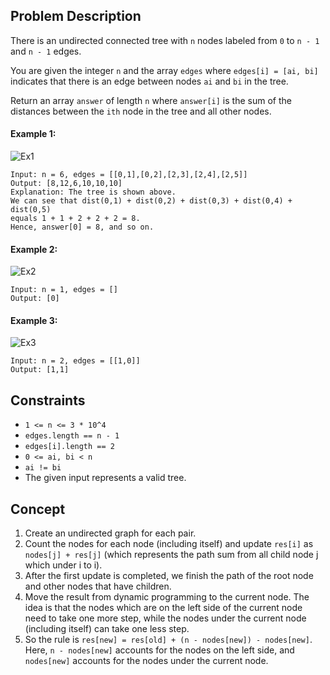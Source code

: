 ## Problem Description

There is an undirected connected tree with `n` nodes labeled from `0` to `n - 1` and `n - 1` edges.

You are given the integer `n` and the array `edges` where `edges[i] = [ai, bi]` indicates that there is an edge between nodes `ai` and `bi` in the tree.

Return an array `answer` of length `n` where `answer[i]` is the sum of the distances between the `ith` node in the tree and all other nodes.


#### Example 1:
![Ex1](https://assets.leetcode.com/uploads/2021/07/23/lc-sumdist1.jpg)
```plaintext
Input: n = 6, edges = [[0,1],[0,2],[2,3],[2,4],[2,5]]
Output: [8,12,6,10,10,10]
Explanation: The tree is shown above.
We can see that dist(0,1) + dist(0,2) + dist(0,3) + dist(0,4) + dist(0,5)
equals 1 + 1 + 2 + 2 + 2 = 8.
Hence, answer[0] = 8, and so on.
```
#### Example 2:
![Ex2](https://assets.leetcode.com/uploads/2021/07/23/lc-sumdist2.jpg)
```plaintext
Input: n = 1, edges = []
Output: [0]
```
#### Example 3:
![Ex3](https://assets.leetcode.com/uploads/2021/07/23/lc-sumdist3.jpg)
```plaintext
Input: n = 2, edges = [[1,0]]
Output: [1,1]
```

## Constraints

- `1 <= n <= 3 * 10^4`
- `edges.length == n - 1`
- `edges[i].length == 2`
- `0 <= ai, bi < n`
- `ai != bi`
- The given input represents a valid tree.

## Concept
1. Create an undirected graph for each pair.
2. Count the nodes for each node (including itself) and update `res[i]` as `nodes[j] + res[j]` (which represents the path sum from all child node j which under i to i).
3. After the first update is completed, we finish the path of the root node and other nodes that have children.
4. Move the result from dynamic programming to the current node. The idea is that the nodes which are on the left side of the current node need to take one more step, while the nodes under the current node (including itself) can take one less step.
5. So the rule is `res[new] = res[old] + (n - nodes[new]) - nodes[new]`. Here, `n - nodes[new]` accounts for the nodes on the left side, and `nodes[new]` accounts for the nodes under the current node.
